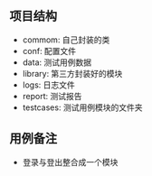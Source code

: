 ## 项目结构
- commom: 自己封装的类
- conf: 配置文件
- data: 测试用例数据
- library:  第三方封装好的模块
- logs: 日志文件
- report:   测试报告
- testcases:    测试用例模块的文件夹

## 用例备注
- 登录与登出整合成一个模块

